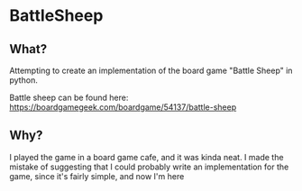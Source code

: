 # BattleSheep

## What?

Attempting to create an implementation of the board game "Battle Sheep" in python.

Battle sheep can be found here: https://boardgamegeek.com/boardgame/54137/battle-sheep

## Why?

I played the game in a board game cafe, and it was kinda neat. I made the mistake of suggesting that I could probably write an implementation for the game, since it's fairly simple, and now I'm here
